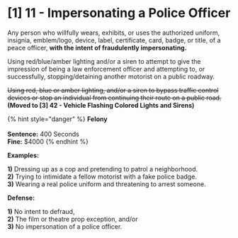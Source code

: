 # \[1] 11 - Impersonating a Police Officer

Any person who willfully wears, exhibits, or uses the authorized uniform, insignia, emblem/logo, device, label, certificate, card, badge, or title, of a peace officer, **with the intent of fraudulently impersonating.**

Using red/blue/amber lighting and/or a siren to attempt to give the impression of being a law enforcement officer and attempting to, or successfully, stopping/detaining another motorist on a public roadway.

~~Using red, blue or amber lighting, and/or a siren to bypass traffic control devices or stop an individual from continuing their route on a public road.~~ **(Moved to \[3] 42 - Vehicle Flashing Colored Lights and Sirens)**

{% hint style="danger" %}
**Felony**\
\
**Sentence:** 400 Seconds\
**Fine:** $4000&#x20;
{% endhint %}

**Examples:**&#x20;

**1)** Dressing up as a cop and pretending to patrol a neighborhood.\
**2)** Trying to intimidate a fellow motorist with a fake police badge.\
**3)** Wearing a real police uniform and threatening to arrest someone.

**Defense:**

**1)** No intent to defraud,\
**2)** The film or theatre prop exception, and/or\
**3)** No impersonation of a police officer.
